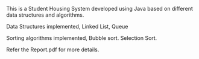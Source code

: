 This is a Student Housing System developed using Java based on different data structures and algorithms.

Data Structures implemented,
Linked List,
Queue

Sorting algorithms implemented,
Bubble sort.
Selection Sort.

Refer the Report.pdf for more  details.
